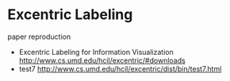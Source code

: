 # Excentric Labeling

paper reproduction

- Excentric Labeling for Information Visualization http://www.cs.umd.edu/hcil/excentric/#downloads
- test7 http://www.cs.umd.edu/hcil/excentric/dist/bin/test7.html
